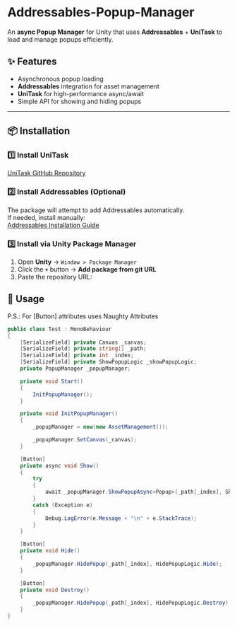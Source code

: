 # Addressables-Popup-Manager

An **async Popup Manager** for Unity that uses **Addressables** + **UniTask** to load and manage popups efficiently.  

## ✨ Features
- Asynchronous popup loading  
- **Addressables** integration for asset management  
- **UniTask** for high-performance async/await  
- Simple API for showing and hiding popups  

---

## 📦 Installation

### 1️⃣ Install UniTask  
[UniTask GitHub Repository](https://github.com/Cysharp/UniTask)  

### 2️⃣ Install Addressables (Optional)  
The package will attempt to add Addressables automatically.  
If needed, install manually:  
[Addressables Installation Guide](https://docs.unity3d.com/Packages/com.unity.addressables@2.4/manual/installation-guide.html)  

### 3️⃣ Install via Unity Package Manager  
1. Open **Unity** → `Window > Package Manager`  
2. Click the **`+`** button → **Add package from git URL**  
3. Paste the repository URL:

## 🚀 Usage
P.S.: For [Button] attributes uses Naughty Attributes

```csharp
public class Test : MonoBehaviour
{
    [SerializeField] private Canvas _canvas;
    [SerializeField] private string[] _path;
    [SerializeField] private int _index;
    [SerializeField] private ShowPopupLogic _showPopupLogic;
    private PopupManager _popupManager;

    private void Start()
    {
        InitPopupManager();
    }

    private void InitPopupManager()
    {
        _popupManager = new(new AssetManagement());

        _popupManager.SetCanvas(_canvas);
    }

    [Button]
    private async void Show()
    {
        try
        {
            await _popupManager.ShowPopupAsync<Popup>(_path[_index], ShowPopupLogic.Stack);
        }
        catch (Exception e)
        {
            Debug.LogError(e.Message + "\n" + e.StackTrace);
        }
    }

    [Button]
    private void Hide()
    {
        _popupManager.HidePopup(_path[_index], HidePopupLogic.Hide);
    }

    [Button]
    private void Destroy()
    {
        _popupManager.HidePopup(_path[_index], HidePopupLogic.Destroy);
    }
}
```
